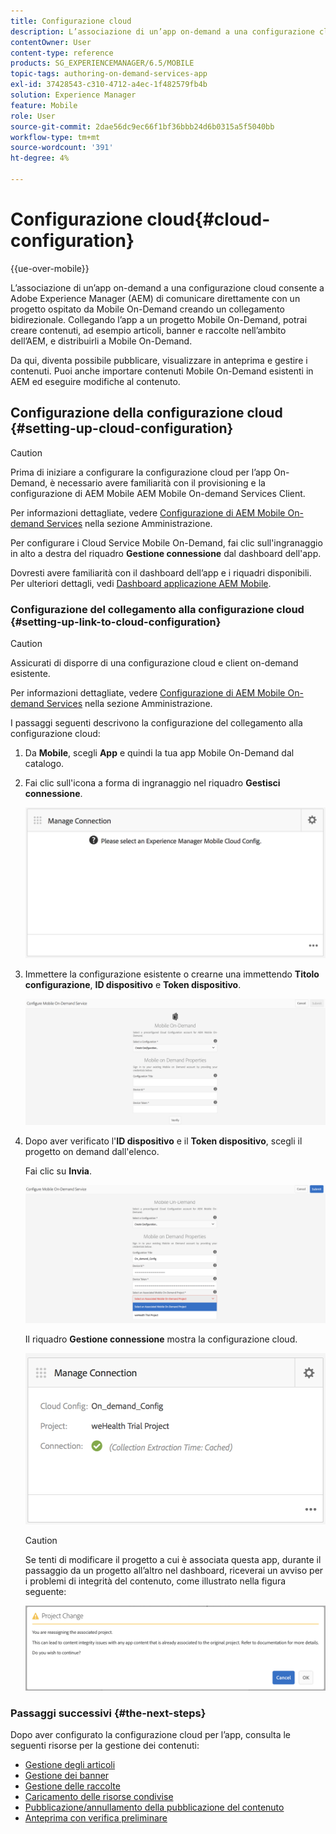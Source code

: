 ```yaml
---
title: Configurazione cloud
description: L’associazione di un’app on-demand a una configurazione cloud consente a Adobe Experience Manager (AEM) di comunicare direttamente con un progetto ospitato da Mobile On-Demand creando un collegamento bidirezionale. Per ulteriori informazioni, segui questa pagina.
contentOwner: User
content-type: reference
products: SG_EXPERIENCEMANAGER/6.5/MOBILE
topic-tags: authoring-on-demand-services-app
exl-id: 37428543-c310-4712-a4ec-1f482579fb4b
solution: Experience Manager
feature: Mobile
role: User
source-git-commit: 2dae56dc9ec66f1bf36bbb24d6b0315a5f5040bb
workflow-type: tm+mt
source-wordcount: '391'
ht-degree: 4%

---
```


# Configurazione cloud{#cloud-configuration}

{{ue-over-mobile}}

L’associazione di un’app on-demand a una configurazione cloud consente a Adobe Experience Manager (AEM) di comunicare direttamente con un progetto ospitato da Mobile On-Demand creando un collegamento bidirezionale. Collegando l’app a un progetto Mobile On-Demand, potrai creare contenuti, ad esempio articoli, banner e raccolte nell’ambito dell’AEM, e distribuirli a Mobile On-Demand.

Da qui, diventa possibile pubblicare, visualizzare in anteprima e gestire i contenuti. Puoi anche importare contenuti Mobile On-Demand esistenti in AEM ed eseguire modifiche al contenuto.

## Configurazione della configurazione cloud {#setting-up-cloud-configuration}

>[!CAUTION]
>
>Prima di iniziare a configurare la configurazione cloud per l’app On-Demand, è necessario avere familiarità con il provisioning e la configurazione di AEM Mobile AEM Mobile On-demand Services Client.
>
>Per informazioni dettagliate, vedere [Configurazione di AEM Mobile On-demand Services](/help/mobile/aem-mobile-setup.md) nella sezione Amministrazione.

Per configurare i Cloud Service Mobile On-Demand, fai clic sull&#39;ingranaggio in alto a destra del riquadro **Gestione connessione** dal dashboard dell&#39;app.

Dovresti avere familiarità con il dashboard dell’app e i riquadri disponibili. Per ulteriori dettagli, vedi [Dashboard applicazione AEM Mobile](/help/mobile/mobile-apps-ondemand-application-dashboard.md).

### Configurazione del collegamento alla configurazione cloud {#setting-up-link-to-cloud-configuration}

>[!CAUTION]
>
>Assicurati di disporre di una configurazione cloud e client on-demand esistente.
>
>Per informazioni dettagliate, vedere [Configurazione di AEM Mobile On-demand Services](/help/mobile/aem-mobile-setup.md) nella sezione Amministrazione.

I passaggi seguenti descrivono la configurazione del collegamento alla configurazione cloud:

1. Da **Mobile**, scegli **App** e quindi la tua app Mobile On-Demand dal catalogo.
1. Fai clic sull&#39;icona a forma di ingranaggio nel riquadro **Gestisci connessione**.

   ![chlimage_1-65](assets/chlimage_1-65.png)

1. Immettere la configurazione esistente o crearne una immettendo **Titolo configurazione**, **ID dispositivo** e **Token dispositivo**.

   ![chlimage_1-66](assets/chlimage_1-66.png)

1. Dopo aver verificato l&#39;**ID dispositivo** e il **Token dispositivo**, scegli il progetto on demand dall&#39;elenco.

   Fai clic su **Invia**.

   ![chlimage_1-67](assets/chlimage_1-67.png)

   Il riquadro **Gestione connessione** mostra la configurazione cloud.

   ![chlimage_1-68](assets/chlimage_1-68.png)

   >[!CAUTION]
   >
   >Se tenti di modificare il progetto a cui è associata questa app, durante il passaggio da un progetto all’altro nel dashboard, riceverai un avviso per i problemi di integrità del contenuto, come illustrato nella figura seguente:

   ![chlimage_1-69](assets/chlimage_1-69.png)

### Passaggi successivi {#the-next-steps}

Dopo aver configurato la configurazione cloud per l’app, consulta le seguenti risorse per la gestione dei contenuti:

* [Gestione degli articoli](/help/mobile/mobile-on-demand-managing-articles.md)
* [Gestione dei banner](/help/mobile/mobile-on-demand-managing-banners.md)
* [Gestione delle raccolte](/help/mobile/mobile-on-demand-managing-collections.md)
* [Caricamento delle risorse condivise](/help/mobile/mobile-on-demand-shared-resources.md)
* [Pubblicazione/annullamento della pubblicazione del contenuto](/help/mobile/mobile-on-demand-publishing-unpublishing.md)
* [Anteprima con verifica preliminare](/help/mobile/aem-mobile-manage-ondemand-services.md)
